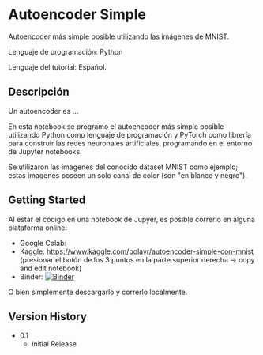 # Autoencoder Simple

Autoencoder más simple posible utilizando las imágenes de MNIST.

Lenguaje de programación: Python

Lenguaje del tutorial: Español.

## Descripción
Un autoencoder es ...

En esta notebook se programo el autoencoder más simple posible utilizando Python como lenguaje de programación y PyTorch como librería para construir las redes neuronales artificiales, programando en el entorno de Jupyter notebooks. 

Se utilizaron las imagenes del conocido dataset MNIST como ejemplo; estas imagenes poseen un solo canal de color (son "en blanco y negro").

## Getting Started
Al estar el código en una notebook de Jupyer, es posible correrlo en alguna plataforma online:

* Google Colab: 
* Kaggle: https://www.kaggle.com/polavr/autoencoder-simple-con-mnist (presionar el botón de los 3 puntos en la parte superior derecha -> copy and edit notebook)
* Binder: [![Binder](https://mybinder.org/badge.svg)](http://mybinder.org/v2/gh/paula-rj/AutoencoderSimple/main)

O bien simplemente descargarlo y correrlo localmente.

## Version History

* 0.1
    * Initial Release
